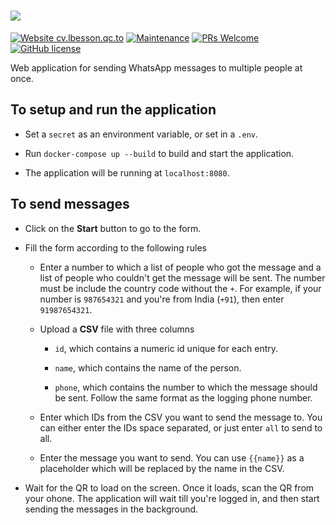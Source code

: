 # ![](web_app/static/images/logo.png)
[![Website cv.lbesson.qc.to](https://img.shields.io/website-up-down-green-red/http/hermes.ksdfg.me.svg)](https://hermes.ksdfg.me/) [![Maintenance](https://img.shields.io/badge/Maintained%3F-yes-green.svg)](https://www.github.com/ksdfg/Hermes/graphs/commit-activity) [![PRs Welcome](https://img.shields.io/badge/PRs-welcome-brightgreen.svg?style=flat-square)](http://makeapullrequest.com) [![GitHub license](https://img.shields.io/github/license/Naereen/StrapDown.js.svg)](https://www.github.com/ksdfg/Hermes/blob/master/LICENSE)

Web application for sending WhatsApp messages to multiple people at once.

## To setup and run the application

- Set a `secret` as an environment variable, or set in a `.env`.

- Run `docker-compose up --build` to build and start the application.

- The application will be running at `localhost:8080`.

## To send messages

- Click on the __Start__ button to go to the form.

- Fill the form according to the following rules

  - Enter a number to which a list of people who got the message and a 
  list of people who couldn't get the message will be sent. The number must
  be include the country code without the `+`. For example, if your number
  is `987654321` and you're from India (`+91`), then enter `91987654321`.
  
  - Upload a __CSV__ file with three columns
  
    - `id`, which contains a numeric id unique for each entry.
    
    - `name`, which contains the name of the person.
    
    - `phone`, which contains the number to which the message should be sent.
    Follow the same format as the logging phone number.
    
  - Enter which IDs from the CSV you want to send the message to. You can
  either enter the IDs space separated, or just enter `all` to send to all.
  
  - Enter the message you want to send. You can use `{{name}}` as a placeholder
  which will be replaced by the name in the CSV.
  
- Wait for the QR to load on the screen. Once it loads, scan the QR from your
ohone. The application will wait till you're logged in, and then start sending
the messages in the background.
